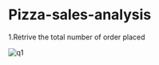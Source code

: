 # Pizza-sales-analysis
1.Retrive the total number of order placed

![q1](https://github.com/user-attachments/assets/b2809017-807d-4ae4-883d-90ed7d4414a8)
